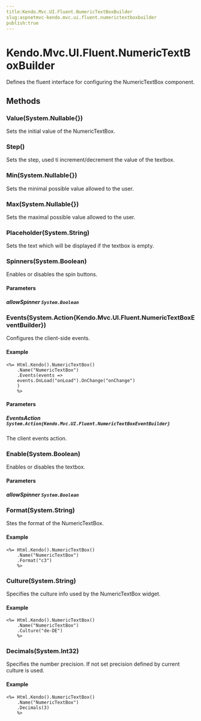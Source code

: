 ```yaml
---
title:Kendo.Mvc.UI.Fluent.NumericTextBoxBuilder
slug:aspnetmvc-kendo.mvc.ui.fluent.numerictextboxbuilder
publish:true
---
```


# Kendo.Mvc.UI.Fluent.NumericTextBoxBuilder

Defines the fluent interface for configuring the NumericTextBox component.

## Methods

### Value(System.Nullable{})
Sets the initial value of the NumericTextBox.

### Step()
Sets the step, used ti increment/decrement the value of the textbox.

### Min(System.Nullable{})
Sets the minimal possible value allowed to the user.

### Max(System.Nullable{})
Sets the maximal possible value allowed to the user.

### Placeholder(System.String)
Sets the text which will be displayed if the textbox is empty.

### Spinners(System.Boolean)
Enables or disables the spin buttons.

#### Parameters

##### allowSpinner `System.Boolean`

### Events(System.Action{Kendo.Mvc.UI.Fluent.NumericTextBoxEventBuilder})
Configures the client-side events.

#### Example
    <%= Html.Kendo().NumericTextBox()
        .Name("NumericTextBox")
        .Events(events =>
        events.OnLoad("onLoad").OnChange("onChange")
        )
        %>

#### Parameters

##### EventsAction `System.Action{Kendo.Mvc.UI.Fluent.NumericTextBoxEventBuilder}`
The client events action.

### Enable(System.Boolean)
Enables or disables the textbox.

#### Parameters

##### allowSpinner `System.Boolean`

### Format(System.String)
Stes the format of the NumericTextBox.

#### Example
    <%= Html.Kendo().NumericTextBox()
        .Name("NumericTextBox")
        .Format("c3")
        %>

### Culture(System.String)
Specifies the culture info used by the NumericTextBox widget.

#### Example
    <%= Html.Kendo().NumericTextBox()
        .Name("NumericTextBox")
        .Culture("de-DE")
        %>

### Decimals(System.Int32)
Specifies the number precision. If not set precision defined by current culture is used.

#### Example
    <%= Html.Kendo().NumericTextBox()
        .Name("NumericTextBox")
        .Decimals(3)
        %>